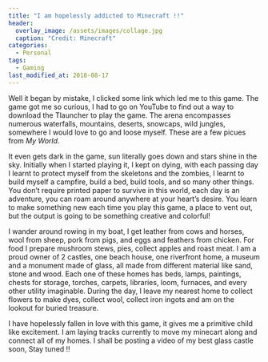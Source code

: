 ```yaml
---
title: "I am hopelessly addicted to Minecraft !!"
header:
  overlay_image: /assets/images/collage.jpg
  caption: "Credit: Minecraft"
categories:
  - Personal
tags:
  - Gaming
last_modified_at: 2018-08-17
---
```


Well it began by mistake, I clicked some link which led me to this game. The game got me so curious, I had to go on YouTube to find out a way to download the Tlauncher to play the game. The arena encompasses numerous waterfalls, mountains, deserts, snowcaps, wild jungles, somewhere I would love to go and loose myself. These are a few picues from *My World*.

It even gets dark in the game, sun literally goes down and stars shine in the sky. Initially when I started playing it, I kept on dying, with each passing day I learnt to protect myself from the skeletons and the zombies, I learnt to build myself a campfire, build a bed, build tools, and so many other things. You don’t require printed paper to survive in this world, each day is an adventure, you can roam around anywhere at your heart’s desire. You learn to make something new each time you play this game, a place to vent out, but the output is going to be something creative and colorful!

I wander around rowing in my boat, I get leather from cows and horses, wool from sheep, pork from pigs, and eggs and feathers from chicken. For food I prepare mushroom stews, pies, collect apples and roast meat. I am a proud owner of 2 castles, one beach house, one riverfront home, a museum and a monument made of glass, all made from different material like sand, stone and wood. Each one of these homes has beds, lamps, paintings, chests for storage, torches, carpets, libraries, loom, furnaces, and every other utility imaginable. During the day, I leave my nearest home to collect flowers to make dyes, collect wool, collect iron ingots and am on the lookout for buried treasure. 

I have hopelessly fallen in love with this game, it gives me a primitive child like excitement. I am laying tracks currently to move my minecart along and connect all of my homes. I shall be posting a video of my best glass castle soon, Stay tuned !!     
